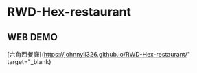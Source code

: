 # RWD-Hex-restaurant

## WEB DEMO
[六角西餐廳](https://johnnyli326.github.io/RWD-Hex-restaurant/" target="_blank)
